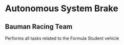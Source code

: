 # Autonomous System Brake
## Bauman Racing Team
Performs all tasks related to the Formula Student vehicle
